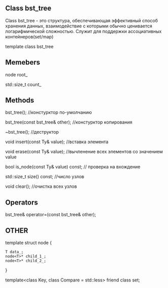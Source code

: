 ## Class bst_tree

Class bst_tree - это структура, обеспечивающая эффективный способ хранения данных, взаимодействие с которыми обычно ценивается логарифмической сложностью. Служит для поддержки ассоциативных контейнеров(set/map)

template <class Ty>
class bst_tree

## Memebers

node<Ty> root_

std::size_t count_

## Methods

bst_tree(); //констурктор по-умолчанию

bst_tree(const bst_tree& other); //констурктор копирования

~bst_tree(); //деструктор

void insert(const Ty& value); //вставка элемента

void erase(const Ty& value); //вычленение всех элементов со значением value

bool is_node(const Ty& value) const; // проверка на вхождение

std::size_t size() const; //число узлов

void clear(); //очистка всех узлов

## Operators

bst_tree& operator=(const bst_tree& other);

## OTHER

template<typename T>
struct node<T> {
	
	T data_;
	node<T>* child_1_;
	node<T>* child_2_;
}

template<class Key, class Compare = std::less<Key>>
friend class set;